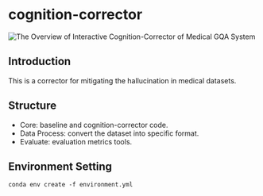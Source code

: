 # cognition-corrector
![The Overview of Interactive Cognition-Corrector of  Medical GQA System](https://github.com/user-attachments/assets/efe4dbb8-8d68-405b-9dd8-e27d18772d1e)

## Introduction
This is a corrector for mitigating the hallucination in medical datasets.

## Structure

- Core: baseline and cognition-corrector code.
- Data Process: convert the dataset into specific format.
- Evaluate: evaluation metrics tools.

## Environment Setting

```
conda env create -f environment.yml
```

